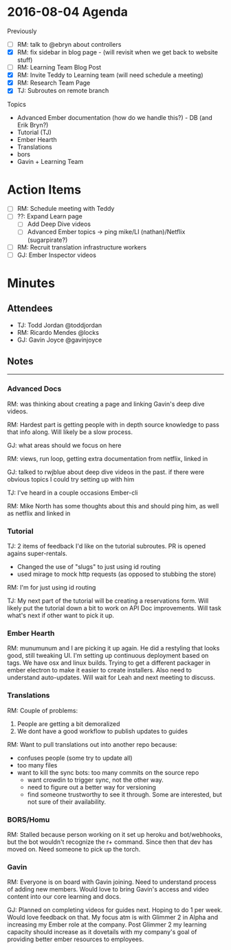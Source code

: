 # 2016-08-04 Agenda

Previously

- [ ] RM: talk to @ebryn about controllers
- [x] RM: fix sidebar in blog page - (will revisit when we get back to website stuff)
- [ ] RM: Learning Team Blog Post
- [x] RM: Invite Teddy to Learning team (will need schedule a meeting)
- [x] RM: Research Team Page
- [x] TJ: Subroutes on remote branch

Topics

- Advanced Ember documentation (how do we handle this?) - DB (and Erik Bryn?)
- Tutorial (TJ)
- Ember Hearth
- Translations
- bors
- Gavin + Learning Team

# Action Items

- [ ] RM: Schedule meeting with Teddy
- [ ] ??: Expand Learn page
  - [ ] Add Deep Dive videos
  - [ ] Advanced Ember topics -> ping mike/LI (nathan)/Netflix (sugarpirate?)
- [ ] RM: Recruit translation infrastructure workers
- [ ] GJ: Ember Inspector videos

# Minutes

## Attendees

- TJ: Todd Jordan @toddjordan
- RM: Ricardo Mendes @locks
- GJ: Gavin Joyce @gavinjoyce

## Notes

---

### Advanced Docs

RM: was thinking about creating a page and linking Gavin's deep dive videos.

RM: Hardest part is getting people with in depth source knowledge to pass that info along. Will likely be a slow process.

GJ: what areas should we focus on here

RM: views, run loop, getting extra documentation from netflix, linked in

GJ: talked to rwjblue about deep dive videos in the past. if there were obvious topics I could try setting up with him

TJ: I've heard in a couple occasions Ember-cli

RM: Mike North has some thoughts about this and should ping him, as well as netflix and linked in

### Tutorial

TJ: 2 items of feedback I'd like on the tutorial subroutes. PR is opened agains super-rentals.

- Changed the use of "slugs" to just using id routing
- used mirage to mock http requests (as opposed to stubbing the store)

RM: I'm for just using id routing

TJ: My next part of the tutorial will be creating a reservations form. Will likely put the tutorial down a bit to work on API Doc improvements. Will task what's next if other want to pick it up.

### Ember Hearth

RM: munumunum and I are picking it up again. He did a restyling that looks good, still tweaking UI. I'm setting up continuous deployment based on tags. We have osx and linux builds. Trying to get a different packager in ember electron to make it easier to create installers. Also need to understand auto-updates. Will wait for Leah and next meeting to discuss.

### Translations

RM: Couple of problems:

1. People are getting a bit demoralized
2. We dont have a good workflow to publish updates to guides

RM: Want to pull translations out into another repo because:

- confuses people (some try to update all)
- too many files
- want to kill the sync bots: too many commits on the source repo
  - want crowdin to trigger sync, not the other way.
  - need to figure out a better way for versioning
  - find someone trustworthy to see it through. Some are interested, but not sure of their availability.

### BORS/Homu

RM: Stalled because person working on it set up heroku and bot/webhooks, but the bot wouldn't recognize the r+ command. Since then that dev has moved on. Need someone to pick up the torch.

### Gavin

RM: Everyone is on board with Gavin joining. Need to understand process of adding new members. Would love to bring Gavin's access and video content into our core learning and docs.

GJ: Planned on completing videos for guides next. Hoping to do 1 per week. Would love feedback on that. My focus atm is with Glimmer 2 in Alpha and increasing my Ember role at the company. Post Glimmer 2 my learning capacity should increase as it dovetails with my company's goal of providing better ember resources to employees.
